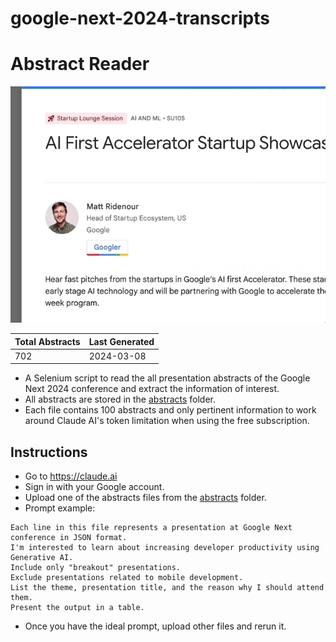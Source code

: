 # google-next-2024-transcripts

# Abstract Reader

![selenium.gif](img/selenium.gif)

| Total Abstracts | Last Generated |
|-----------------|----------------|
| 702             | 2024-03-08     |

- A Selenium script to read the all presentation abstracts of the Google Next 2024 conference and extract the
  information of interest.
- All abstracts are stored in the [abstracts](abstracts) folder.
- Each file contains 100 abstracts and only pertinent information to work around Claude AI's token limitation when using
  the free subscription.

## Instructions

- Go to https://claude.ai
- Sign in with your Google account.
- Upload one of the abstracts files from the [abstracts](abstracts) folder.
- Prompt example:

```
Each line in this file represents a presentation at Google Next conference in JSON format.
I'm interested to learn about increasing developer productivity using Generative AI.
Include only "breakout" presentations.
Exclude presentations related to mobile development.
List the theme, presentation title, and the reason why I should attend them.
Present the output in a table.   
```

- Once you have the ideal prompt, upload other files and rerun it.